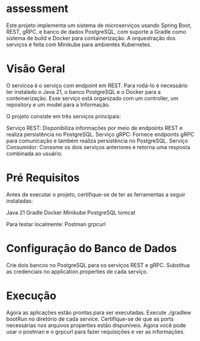 # assessment
Este projeto implementa um sistema de microserviços usando Spring Boot, REST, gRPC, e banco de dados PostgreSQL, com suporte a Gradle como sistema de build e Docker para containerização. A orquestração dos serviços é feita com Minikube para ambientes Kubernetes.

# Visão Geral
O servicoa é o serviço com endpoint em REST. Para rodá-lo é necessário ter instalado o Java 21, o banco PostgreSQL e o Docker para a conteinerização. Esse serviço está organizado com um controller, um repository e um model para a Informação.

O projeto consiste em três serviços principais:

Serviço REST: Disponibiliza informações por meio de endpoints REST e realiza persistência no PostgreSQL.
Serviço gRPC: Fornece endpoints gRPC para comunicação e também realiza persistência no PostgreSQL.
Serviço Consumidor: Consome os dois serviços anteriores e retorna uma resposta combinada ao usuário.

# Pré Requisitos
Antes de executar o projeto, certifique-se de ter as ferramentas a seguir instaladas:

Java 21
Gradle
Docker
Minikube
PostgreSQL
tomcat

Para testar localmente:
Postman
grpcurl

# Configuração do Banco de Dados
Crie dois bancos no PostgreSQL para os serviços REST e gRPC. Substitua as credenciais no application.properties de cada serviço.

# Execução
Agora as aplicações estão prontas para ser executadas. Execute ./gradlew bootRun no diretório de cada service. Certifique-se de que as ports necessárias nos arquivos properties estão disponíveis. Agora você pode usar o postman e o grpcurl para fazer requisições e ver as informações.
